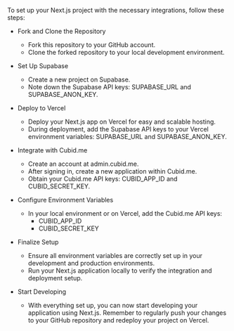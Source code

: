 To set up your Next.js project with the necessary integrations, follow these steps:

- Fork and Clone the Repository
   - Fork this repository to your GitHub account.
   - Clone the forked repository to your local development environment.

- Set Up Supabase
   - Create a new project on Supabase.
   - Note down the Supabase API keys: SUPABASE_URL and SUPABASE_ANON_KEY.

- Deploy to Vercel
   - Deploy your Next.js app on Vercel for easy and scalable hosting.
   - During deployment, add the Supabase API keys to your Vercel environment variables: SUPABASE_URL and SUPABASE_ANON_KEY.

- Integrate with Cubid.me
   - Create an account at admin.cubid.me.
   - After signing in, create a new application within Cubid.me.
   - Obtain your Cubid.me API keys: CUBID_APP_ID and CUBID_SECRET_KEY.

- Configure Environment Variables
   - In your local environment or on Vercel, add the Cubid.me API keys:
      - CUBID_APP_ID
      - CUBID_SECRET_KEY

- Finalize Setup
   - Ensure all environment variables are correctly set up in your development and production environments.
   - Run your Next.js application locally to verify the integration and deployment setup.

- Start Developing
   - With everything set up, you can now start developing your application using Next.js. Remember to regularly push your changes to your GitHub repository and redeploy your project on Vercel.